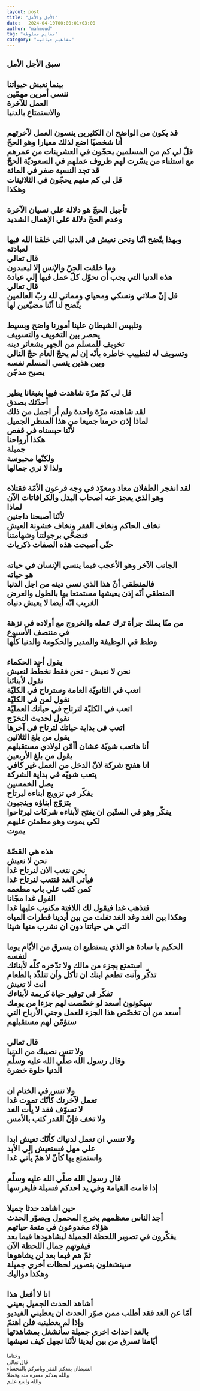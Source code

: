 ```yaml
---
layout: post
title: "الأجل والأمل"
date:   2024-04-10T00:00:01+03:00
author: "mahmoud"
tag: "مفايم مغلوطة"
category: "مفاهيم حياتيه"
---
```



سبق الأجل الأمل  
----------  
بينما نعيش حيواتنا  
ننسي أمرين مهمّين  
العمل للآخرة  
والاستمتاع بالدنيا  
----------  
قد يكون من الواضح ان الكثيرين ينسون العمل
لآخرتهم  
أنا شخصيّا اضع لذلك معيارا وهو الحجّ  
قلّ لي كم من المسلمين يحجّون في العشرينات من
عمرهم  
مع استثناء من يسّرت لهم ظروف عملهم في السعوديّة
الحجّ  
قد تجد النسبة صفر في المائة  
قل لي كم منهم يحجّون في الثلاثينات  
وهكذا  
---------------  
تأجيل الحجّ هو دلالة علي نسيان الآخرة  
وعدم الحجّ دلالة علي الإهمال الشديد  
-------------  
وبهذا يتّضح انّنا ونحن نعيش في الدنيا التي خلقنا الله فيها
لعبادته  
قال تعالي  
وما خلقت الجنّ والإنس إلا ليعبدون  
هذه الدنيا التي يجب أن نحوّل كلّ عمل فيها إلي
عبادة  
قال تعالي  
قل إنّ صلاتي ونسكي ومحياي ومماتي لله ربّ العالمين  
يتّضح لنا أنّنا مضيّعين لها  
-------------  
وتلبيس الشيطان علينا أمورنا واضح وبسيط  
يحصر بين التخويف والتسويف  
تخويف للمسلم من الجهر بشعائر دينه  
وتسويف له لتطييب خاطره بأنّه إن لم يحجّ العام حجّ
التالي  
وبين هذين ينسي المسلم نفسه  
يصبح مدجّن  
-----------  
قل لي كمّ مرّة شاهدت فيها بغبغانا يطير  
أحدّثك بصدق  
لقد شاهدته مرّة واحدة ولم أر اجمل من ذلك  
لماذا إذن حرمنا جميعا من هذا المنظر الجميل  
لأنّنا حبسناه في قفص  
هكذا أرواحنا  
جميلة  
ولكنّها محبوسة  
ولذا لا نري جمالها  
-----------  
لقد انفجر الطفلان معاذ ومعوّذ في وجه فرعون الأمّة
فقتلاه  
وهو الذي يعجز عنه اصحاب البدل والكرافاتات الآن  
لماذا  
لأنّنا أصبحنا داجنين  
نخاف الحاكم ونخاف الفقر ونخاف خشونة العيش  
فنضحّي برجولتنا وشهامتنا  
حتّي أصبحت هذه الصفات ذكريات  
---------------  
الجانب الآخر وهو الأعجب فيما ينسي الإنسان في
حياته  
هو حياته  
فالمنطقي أنّ هذا الذي نسي دينه من اجل الدنيا  
المنطقي أنّه إذن يعيشها مستمتعا بها بالطول
والعرض  
الغريب انّه أيضا لا يعيش دنياه  
--------------  
من منّا يملك جرأة ترك عمله والخروج مع أولاده في نزهة في
منتصف الأسبوع  
وطظ في الوظيفة والمدير والحكومة والدنيا كلّها  
------------  
يقول أحد الحكماء  
نحن لا نعيش - نحن فقط نخطّط لنعيش  
نقول لأبنائنا  
اتعب في الثانويّة العامة وسترتاح في الكليّة  
نقول لمن في الكليّة  
اتعب في الكليّة لترتاح في حياتك العمليّة  
نقول لحديث التخرّج  
اتعب في بداية حياتك لترتاح في آخرها  
يقول من بلغ الثلاثين  
أنا هاتعب شويّة عشان أأمّن لولادي مستقبلهم  
يقول من بلغ الأربعين  
انا هفتح شركة لانّ الدخل من العمل غير كافي  
يتعب شويّه في بداية الشركة  
يصل الخمسين  
يفكّر في تزويج ابناءه ليرتاح  
يتزوّج ابناؤه وينجبون  
يفكّر وهو في الستّين ان يفتح لأبناءه شركات
ليرتاحوا  
لكي يموت وهو مطمئن عليهم  
يموت  
--------------  
هذه هي القصّة  
نحن لا نعيش  
نحن نتعب الان لنرتاح غدا  
فيأتي الغد فنتعب لنرتاح غدا  
كمن كتب علي باب مطعمه  
الفول غدا مجّانا  
فتذهب غدا فيقول لك اللافتة مكتوب عليها غدا  
وهكذا بين الغد وغد الغد تفلت من بين أيدينا قطرات المياه
التي هي حياتنا دون ان نشرب منها شيئا  
---------------  
الحكيم يا سادة هو الذي يستطيع ان يسرق من الأيّام يوما
لنفسه  
استمتع بجزء من مالك ولا تدّخره كلّه لأبنائك  
تذكّر وأنت تطعم ابنك ان تأكل وأن تتلذّذ بالطعام  
انت لا تعيش  
تفكّر في توفير حياة كريمة لأبناءك  
سيكونون أسعد لو خصّصت لهم جزءا من يومك  
أسعد من أن تخصّص هذا الجزء للعمل وجني الأرباح التي ستؤمّن
لهم مستقبلهم  
------------  
قال تعالي  
ولا تنس نصيبك من الدنيا  
وقال رسول الله صلّي الله عليه وسلّم  
الدنيا حلوة خضرة  
-----------  
ولا تنس في الختام ان  
تعمل لآخرتك كأنّك تموت غدا  
لا تسوّف فقد لا يأت الغد  
ولا تخف فإنّ القدر كتب بالأمس  
----------  
ولا تنسي ان تعمل لدنياك كأنّك تعيش ابدا  
علي مهل فستعيش إلي الأبد  
واستمتع بها كأنّ لا همّ يأتي غدا  
------------  
قال رسول الله صلّي الله عليه وسلّم  
إذا قامت القيامة وفي يد احدكم فسيلة فليغرسها  
-----------  
حين اشاهد حدثا جميلا  
أجد الناس معظمهم يخرج المحمول ويصوّر الحدث  
هؤلاء مخدوعون في متعة حياتهم  
يفكّرون في تصوير اللحظة الجميلة ليشاهودها فيما
بعد  
فيفوتهم جمال اللحظة الآن  
ثمّ هم فيما بعد لن يشاهوها  
سينشغلون بتصوير لحظات أخري جميلة  
وهكذا دواليك  
-----------  
انا لا أفعل هذا  
أشاهد الحدث الجميل بعيني  
أمّا عن الغد فقد أطلب ممن صوّر الحدث ان يعطيني
الفيديو  
وإذا لم يعطينيه فلن اهتمّ  
بالغد احداث اخري جميلة سأنشغل بمشاهدتها  
أيّامنا تسرق من بين أيدينا لأنّنا نجهل كيف نعيشها  
---------------  
وختاما  
قال تعالي  
الشيطان يعدكم الفقر ويامركم بالفحشاء  
والله يعدكم مغفرة منه وفضلا  
والله واسع عليم
